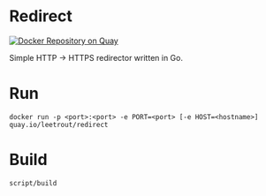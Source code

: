 # Redirect

[![Docker Repository on Quay](https://quay.io/repository/leetrout/redirect/status "Docker Repository on Quay")](https://quay.io/repository/leetrout/redirect)

Simple HTTP -> HTTPS redirector written in Go.

# Run

`docker run -p <port>:<port> -e PORT=<port> [-e HOST=<hostname>] quay.io/leetrout/redirect`

# Build

`script/build`
